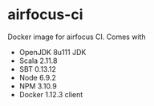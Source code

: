 # airfocus-ci

Docker image for airfocus CI. Comes with

* OpenJDK 8u111 JDK
* Scala 2.11.8
* SBT 0.13.12
* Node 6.9.2
* NPM 3.10.9
* Docker 1.12.3 client
